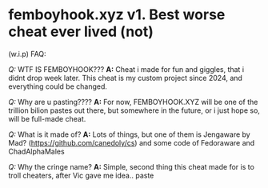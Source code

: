 # femboyhook.xyz v1. Best worse cheat ever lived (not)

(w.i.p) FAQ: 

*Q:* WTF IS FEMBOYHOOK???
**A:** Cheat i made for fun and giggles, that i didnt drop week later. This cheat is my custom project since 2024, and everything could be changed.

*Q:* Why are u pasting????
**A:** For now, FEMBOYHOOK.XYZ will be one of the trillion bilion pastes out there, but somewhere in the future, or i just hope so, will be full-made cheat.

*Q:* What is it made of?
**A:** Lots of things, but one of them is Jengaware by Mad? (https://github.com/canedoly/cs) and some code of Fedoraware and ChadAlphaMales

*Q:* Why the cringe name?
**A:** Simple, second thing this cheat made for is to troll cheaters, after Vic gave me idea..
paste
